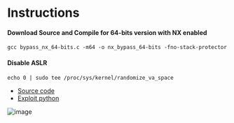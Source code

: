 # Instructions

#### Download Source and Compile for 64-bits version with NX enabled

```
gcc bypass_nx_64-bits.c -m64 -o nx_bypass_64-bits -fno-stack-protector
```
#### Disable ASLR
```
echo 0 | sudo tee /proc/sys/kernel/randomize_va_space
```

* [Source code](https://raw.githubusercontent.com/Vsmzin/pwning/main/buffer_overflow/bypass_nx_64-bits/bypass_nx_64-bits.c)
* [Exploit python](https://raw.githubusercontent.com/Vsmzin/pwning/main/buffer_overflow/bypass_nx_64-bits/exploit_bypass_nx-64-bits.py)


![image](https://github.com/Vsmzin/pwning/assets/65165845/098f767f-34d0-4272-80a6-606a9c859cb2)
